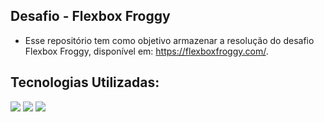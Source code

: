 ## Desafio - Flexbox Froggy
 
- Esse repositório tem como objetivo armazenar a resolução do desafio Flexbox Froggy, disponível em: https://flexboxfroggy.com/.

## Tecnologias Utilizadas:


[<img src="https://img.shields.io/badge/CSS3-1572B6?style=for-the-badge&logo=css3&logoColor=white" />](https://github.com/siquara)
[<img src="https://img.shields.io/badge/GitHub-100000?style=for-the-badge&logo=github&logoColor=white" />](https://github.com/siquara) 
[<img src="https://img.shields.io/badge/GIT-E44C30?style=for-the-badge&logo=git&logoColor=white" />](https://github.com/siquara)

